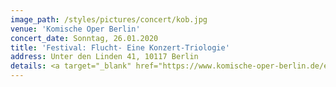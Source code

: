 ```yaml
---
image_path: /styles/pictures/concert/kob.jpg
venue: 'Komische Oper Berlin'
concert_date: Sonntag, 26.01.2020
title: 'Festival: Flucht- Eine Konzert-Triologie'
address: Unter den Linden 41, 10117 Berlin
details: <a target="_blank" href="https://www.komische-oper-berlin.de/entdecken/konzert-trilogie">Weitere Informationen</a>
---
```

